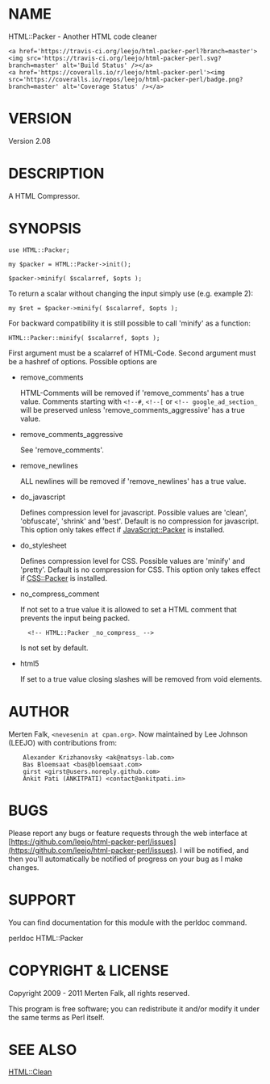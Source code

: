# NAME

HTML::Packer - Another HTML code cleaner

<div>

    <a href='https://travis-ci.org/leejo/html-packer-perl?branch=master'><img src='https://travis-ci.org/leejo/html-packer-perl.svg?branch=master' alt='Build Status' /></a>
    <a href='https://coveralls.io/r/leejo/html-packer-perl'><img src='https://coveralls.io/repos/leejo/html-packer-perl/badge.png?branch=master' alt='Coverage Status' /></a>
</div>

# VERSION

Version 2.08

# DESCRIPTION

A HTML Compressor.

# SYNOPSIS

    use HTML::Packer;

    my $packer = HTML::Packer->init();

    $packer->minify( $scalarref, $opts );

To return a scalar without changing the input simply use (e.g. example 2):

    my $ret = $packer->minify( $scalarref, $opts );

For backward compatibility it is still possible to call 'minify' as a function:

    HTML::Packer::minify( $scalarref, $opts );

First argument must be a scalarref of HTML-Code.
Second argument must be a hashref of options. Possible options are

- remove\_comments

    HTML-Comments will be removed if 'remove\_comments' has a true value.  Comments starting with `<!--#`,
    `<!--[` or `<!-- google_ad_section_` will be preserved unless 'remove\_comments\_aggressive' has a true value. 

- remove\_comments\_aggressive

    See 'remove\_comments'.

- remove\_newlines

    ALL newlines will be removed if 'remove\_newlines' has a true value.

- do\_javascript

    Defines compression level for javascript. Possible values are 'clean', 'obfuscate', 'shrink' and 'best'.
    Default is no compression for javascript.
    This option only takes effect if [JavaScript::Packer](https://metacpan.org/pod/JavaScript::Packer) is installed.

- do\_stylesheet

    Defines compression level for CSS. Possible values are 'minify' and 'pretty'.
    Default is no compression for CSS.
    This option only takes effect if [CSS::Packer](https://metacpan.org/pod/CSS::Packer) is installed.

- no\_compress\_comment

    If not set to a true value it is allowed to set a HTML comment that prevents the input being packed.

        <!-- HTML::Packer _no_compress_ -->

    Is not set by default.

- html5

    If set to a true value closing slashes will be removed from void elements.

# AUTHOR

Merten Falk, `<nevesenin at cpan.org>`. Now maintained by Lee
Johnson (LEEJO) with contributions from:

        Alexander Krizhanovsky <ak@natsys-lab.com>
        Bas Bloemsaat <bas@bloemsaat.com>
        girst <girst@users.noreply.github.com>
        Ankit Pati (ANKITPATI) <contact@ankitpati.in>

# BUGS

Please report any bugs or feature requests through
the web interface at [https://github.com/leejo/html-packer-perl/issues](https://github.com/leejo/html-packer-perl/issues). I will be notified, and then you'll
automatically be notified of progress on your bug as I make changes.

# SUPPORT

You can find documentation for this module with the perldoc command.

perldoc HTML::Packer

# COPYRIGHT & LICENSE

Copyright 2009 - 2011 Merten Falk, all rights reserved.

This program is free software; you can redistribute it and/or modify it
under the same terms as Perl itself.

# SEE ALSO

[HTML::Clean](https://metacpan.org/pod/HTML::Clean)
